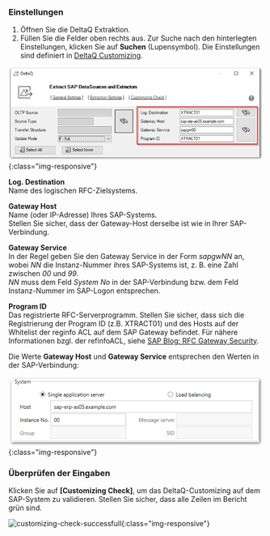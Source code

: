 ### Einstellungen

1. Öffnen Sie die DeltaQ Extraktion.
2. Füllen Sie die Felder oben rechts aus. Zur Suche nach den hinterlegten Einstellungen, klicken Sie auf **Suchen** (Lupensymbol). Die Einstellungen sind definiert in [DeltaQ Customizing](../sap-customizing/customizing-fuer-deltaq).

![deltaq-tech-settings](/img/content/deltaq-tech-settings.png){:class="img-responsive"}

**Log. Destination** <br>Name des logischen RFC-Zielsystems.

**Gateway Host** <br>Name (oder IP-Adresse) Ihres SAP-Systems. <br>
Stellen Sie sicher, dass der Gateway-Host derselbe ist wie in Ihrer SAP-Verbindung. 

**Gateway Service** <br>In der Regel geben Sie den Gateway Service in der Form *sapgwNN* an, wobei *NN* die Instanz-Nummer ihres SAP-Systems ist, z. B. eine Zahl zwischen *00* und *99*. <br>
*NN* muss dem Feld *System No* in der SAP-Verbindung bzw. dem Feld Instanz-Nummer im SAP-Logon entsprechen. 

**Program ID** <br>Das registrierte RFC-Serverprogramm.
Stellen Sie sicher, dass sich die Registrierung der Program ID (z.B. XTRACT01) und des Hosts auf der Whitelist der reginfo ACL auf dem SAP Gateway befindet. 
Für nähere Informationen bzgl. der refinfoACL, siehe [SAP Blog: RFC Gateway Security](https://blogs.sap.com/2021/01/26/rfc-gateway-security-part-1-basic-understanding/).


Die Werte **Gateway Host** und **Gateway Service** entsprechen den Werten in der SAP-Verbindung:

![sap-conn-app-ecc](/img/content/sap-conn-app-ecc.png){:class="img-responsive"}

### Überprüfen der Eingaben

Klicken Sie auf **[Customizing Check]**, um das DeltaQ-Customizing auf dem SAP-System zu validieren.
Stellen Sie sicher, dass alle Zeilen im Bericht grün sind.

![customizing-check-successfull](/img/content/customizing-check-successfull.png){:class="img-responsive"}

